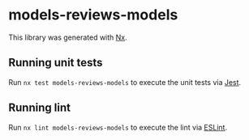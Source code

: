 # models-reviews-models

This library was generated with [Nx](https://nx.dev).

## Running unit tests

Run `nx test models-reviews-models` to execute the unit tests via [Jest](https://jestjs.io).

## Running lint

Run `nx lint models-reviews-models` to execute the lint via [ESLint](https://eslint.org/).

